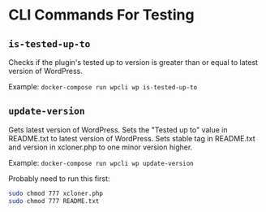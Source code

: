 # CLI Commands For Testing

## `is-tested-up-to`

Checks if the plugin's tested up to version is greater than or equal to latest version of WordPress.

Example:
`docker-compose run wpcli wp is-tested-up-to`

## `update-version`

Gets latest version of WordPress. Sets the "Tested up to" value in README.txt to latest version of WordPress. Sets stable tag in README.txt and version in xcloner.php to one minor version higher.

Example:
`docker-compose run wpcli wp update-version`

Probably need to run this first:

```bash
sudo chmod 777 xcloner.php
sudo chmod 777 README.txt
```
